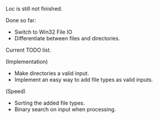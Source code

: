 Loc is still not finished.

Done so far:

- Switch to Win32 File IO
- Differentiate between files and directories.

Current TODO list.

(Implementation)
- Make directories a valid input.
- Implement an easy way to add file types as valid inputs.

(Speed)
- Sorting the added file types.
- Binary search on input when processing.
